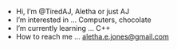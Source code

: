- Hi, I’m @TiredAJ, Aletha or just AJ
- I’m interested in ... Computers, chocolate
- I’m currently learning ... C++
- How to reach me ... aletha.e.jones@gmail.com

<!---
TiredAJ/TiredAJ is a ✨ special ✨ repository because its `README.md` (this file) appears on your GitHub profile.
You can click the Preview link to take a look at your changes.
--->
